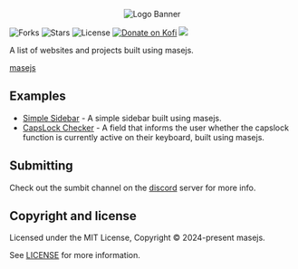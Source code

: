 <p align="center">
<img alt="Logo Banner" src="https://raw.githubusercontent.com/masejs/masejs/main/banner/banner.svg?sanitize=true"/>
<br/>

![Forks](https://img.shields.io/github/forks/masejs/masejs-examples.svg?style=flat)
![Stars](https://img.shields.io/github/stars/masejs/masejs-examples.svg?style=flat)
![License](https://img.shields.io/badge/license-MIT-green)
[![Donate on Kofi](https://img.shields.io/badge/Donate-Kofi-F16061?logo=ko-fi&logoColor=white)](https://ko-fi.com/brick_wall)
<a href="https://discord.gg/Mbtnv9BN">
  <img src="https://img.shields.io/badge/discord-join-7289DA.svg?logo=discord&longCache=true&style=flat" />
</a>

<div align="left">A list of websites and projects built using masejs.</div>
<div align="left">

[masejs](https://github.com/masejs/masejs)

</div>

## Examples

- [Simple Sidebar](https://codepen.io/GreenestGoat/pen/qBGVxbv) - A simple sidebar built using masejs.
- [CapsLock Checker](https://codepen.io/ssamimustafa/pen/gOJooOj) - A field that informs the user whether the capslock function is currently active on their keyboard, built using masejs.

## Submitting

Check out the sumbit channel on the [discord](https://discord.gg/Mbtnv9BN) server for more info.

## Copyright and license

Licensed under the MIT License, Copyright © 2024-present masejs.

See [LICENSE](https://github.com/masejs/masejs-examples/blob/main/LICENSE) for more information.
